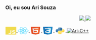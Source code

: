 ### Oi, eu sou Ari Souza

<div align="center">
  <a href="https://github.com/arimateia-souza">
  <img height="170em" src="https://github-readme-stats.vercel.app/api?username=arimateia-souza&show_icons=true&theme=dracula&include_all_commits=true&count_private=true"/>
  <img height="170em" src="https://github-readme-stats.vercel.app/api/top-langs/?username=arimateia-souza&layout=compact&langs_count=7&theme=dracula"/>
    
</div>  
   <div style="display: inline_block"><br>
    <img align="center" alt="Ari-Js" height="25" width="35" src="https://raw.githubusercontent.com/devicons/devicon/master/icons/javascript/javascript-plain.svg">
    <img align="center" alt="Ari-React" height="25" width="35" src="https://raw.githubusercontent.com/devicons/devicon/master/icons/react/react-original.svg">
    <img align="center" alt="Ari-HTML" height="25" width="35" src="https://raw.githubusercontent.com/devicons/devicon/master/icons/html5/html5-original.svg">
    <img align="center" alt="Ari-CSS" height="25" width="35" src="https://raw.githubusercontent.com/devicons/devicon/master/icons/css3/css3-original.svg">
    <img align="center" alt="Ari-Python" height="25" width="35" src="https://raw.githubusercontent.com/devicons/devicon/master/icons/python/python-original.svg">
    <img align="center" alt="Ari-C++" height="25" width="35" src="https://cdn.jsdelivr.net/gh/devicons/devicon/icons/cplusplus/cplusplus-original.svg">
  </div>
</div>
  
 ##
